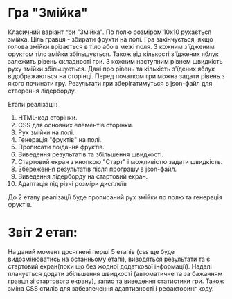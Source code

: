 Гра "Змійка"
=======
Класичний варіант гри "Змійка". По полю розміром 10х10 рухається змійка. Ціль гравця - збирати
фрукти на полі. Гра закінчується, якщо голова змійки врізається в тіло або в межі поля.
З кожним з'їдженим фруктом тіло змійки збільшується. Також від кількості з'їджених яблук залежить рівень складності гри.
З кожним наступним рівнем швидкість руху змійки збільшується. Дані про рівень та кількість з'їдених яблук відображаються на сторінці.
Перед початком гри можна задати рівень з якого починати гру. Результати гри зберігатимуться в json-файл для створення лідерборду.

Етапи реалізації:
1. HTML-код сторінки.
2. CSS для основних елементів сторінки.
3. Рух змійки на полі.
4. Генерація "фруктів" на полі.
5. Прописати поїдання фруктів.
6. Виведення результатів та збільшення швидкості.
7. Стартовий екран з кнопкою "Старт" і можливістю задати швидкість.
8. Збереження результатів після програшу в json-файл. 
9. Виведення лідерборду на стартовий екран.
10. Адаптація під різні розміри дисплеїв

До 2 етапу реалізації буде прописаний рух змійки по полю та генерація фруктів. 


Звіт 2 етап:
=========
На даний момент досягнені перші 5 етапів (css ще буде видозмінюватись на останньому етапі),
виводяться результати та є стартовий екран(поки що без жодної додаткової інформації).
Надалі планується додати збільшення швидкості (автоматичне та за бажанням гравця зі стартового екрану),
запис та виведення статистики гри. Також зміна CSS стилів для забезпечення адаптивності і рефакторинг коду.
